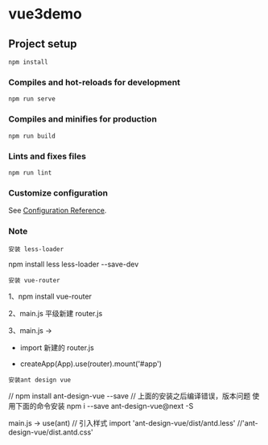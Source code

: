 # vue3demo

## Project setup

```
npm install
```

### Compiles and hot-reloads for development

```
npm run serve
```

### Compiles and minifies for production

```
npm run build
```

### Lints and fixes files

```
npm run lint
```

### Customize configuration

See [Configuration Reference](https://cli.vuejs.org/config/).

### Note

`安装 less-loader`

npm install less less-loader --save-dev

`安装 vue-router`

1、npm install vue-router

2、main.js 平级新建 router.js

3、main.js ->

- import 新建的 router.js

- createApp(App).use(router).mount('#app')

`安装ant design vue`

// npm install ant-design-vue --save
// 上面的安装之后编译错误，版本问题 使用下面的命令安装
npm i --save ant-design-vue@next -S

main.js ->
use(ant)
// 引入样式
import 'ant-design-vue/dist/antd.less' //'ant-design-vue/dist.antd.css'
